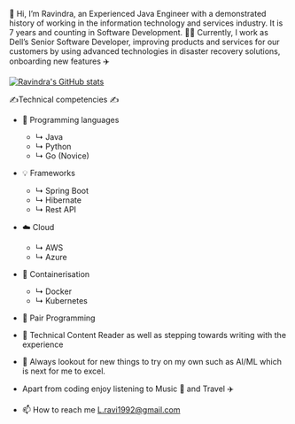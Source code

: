 👋 Hi, I’m Ravindra, an Experienced Java Engineer with a demonstrated history of working in the information technology and services industry.
It is 7 years and counting in Software Development. 🧑‍💻
Currently, I work as Dell’s Senior Software Developer, improving products and services for our customers by using advanced technologies in disaster recovery solutions, onboarding new features ✈️

[![Ravindra's GitHub stats](https://github-readme-stats.vercel.app/api?username=ravindra7)](https://github.com/anuraghazra/github-readme-stats)
 
✍️Technical competencies ✍️
- 🎿 Programming languages
  - ↳ Java
  - ↳ Python
  - ↳ Go (Novice)
- 💡 Frameworks
  - ↳ Spring Boot
  - ↳ Hibernate
  - ↳ Rest API
- ☁️ Cloud
  - ↳ AWS
  - ↳ Azure
- 🌱 Containerisation
  - ↳ Docker
  - ↳ Kubernetes

- 🤝 Pair Programming
- 📖 Technical Content Reader as well as stepping towards writing with the experience

- 👀 Always lookout for new things to try on my own such as AI/ML which is next for me to excel.

- Apart from coding enjoy listening to Music 🎵 and Travel ✈️

- 📫 How to reach me L.ravi1992@gmail.com

<!---
Ravindra7/Ravindra7 is a ✨ special ✨ repository because its `README.md` (this file) appears on your GitHub profile.
You can click the Preview link to take a look at your changes.
--->
